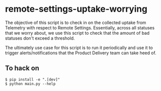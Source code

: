 # remote-settings-uptake-worrying

The objective of this script is to check in on the collected uptake from Telemetry
with respect to Remote Settings. Essentially, across all statuses that we worry
about, we use this script to check that the amount of bad statuses don't exceed
a threshold.

The ultimately use case for this script is to run it periodically and use it to
trigger alerts/notifications that the Product Delivery team can take heed of.

## To hack on

```
$ pip install -e ".[dev]"
$ python main.py --help
```
